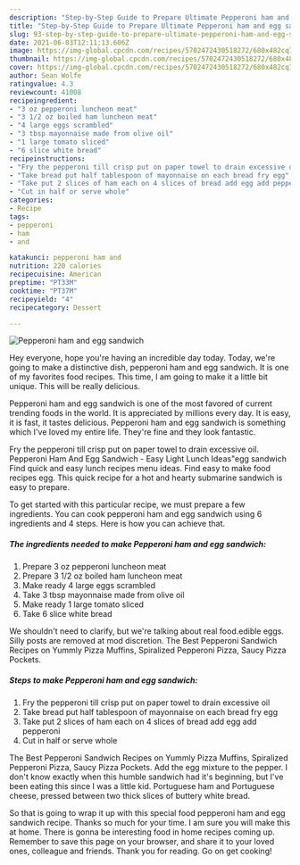 ```yaml
---
description: "Step-by-Step Guide to Prepare Ultimate Pepperoni ham and egg sandwich"
title: "Step-by-Step Guide to Prepare Ultimate Pepperoni ham and egg sandwich"
slug: 93-step-by-step-guide-to-prepare-ultimate-pepperoni-ham-and-egg-sandwich
date: 2021-06-03T12:11:13.606Z
image: https://img-global.cpcdn.com/recipes/5702472430518272/680x482cq70/pepperoni-ham-and-egg-sandwich-recipe-main-photo.jpg
thumbnail: https://img-global.cpcdn.com/recipes/5702472430518272/680x482cq70/pepperoni-ham-and-egg-sandwich-recipe-main-photo.jpg
cover: https://img-global.cpcdn.com/recipes/5702472430518272/680x482cq70/pepperoni-ham-and-egg-sandwich-recipe-main-photo.jpg
author: Sean Wolfe
ratingvalue: 4.3
reviewcount: 41008
recipeingredient:
- "3 oz pepperoni luncheon meat"
- "3 1/2 oz boiled ham luncheon meat"
- "4 large eggs scrambled"
- "3 tbsp mayonnaise made from olive oil"
- "1 large tomato sliced"
- "6 slice white bread"
recipeinstructions:
- "Fry the pepperoni till crisp put on paper towel to drain excessive oil"
- "Take bread put half tablespoon of mayonnaise on each bread fry egg"
- "Take put 2 slices of ham each on 4 slices of bread add egg add pepperoni"
- "Cut in half or serve whole"
categories:
- Recipe
tags:
- pepperoni
- ham
- and

katakunci: pepperoni ham and 
nutrition: 220 calories
recipecuisine: American
preptime: "PT33M"
cooktime: "PT37M"
recipeyield: "4"
recipecategory: Dessert

---
```



![Pepperoni ham and egg sandwich](https://img-global.cpcdn.com/recipes/5702472430518272/680x482cq70/pepperoni-ham-and-egg-sandwich-recipe-main-photo.jpg)

Hey everyone, hope you're having an incredible day today. Today, we're going to make a distinctive dish, pepperoni ham and egg sandwich. It is one of my favorites food recipes. This time, I am going to make it a little bit unique. This will be really delicious.

Pepperoni ham and egg sandwich is one of the most favored of current trending foods in the world. It is appreciated by millions every day. It is easy, it is fast, it tastes delicious. Pepperoni ham and egg sandwich is something which I've loved my entire life. They're fine and they look fantastic.

Fry the pepperoni till crisp put on paper towel to drain excessive oil. Pepperoni Ham And Egg Sandwich - Easy Light Lunch Ideas&#34;egg sandwich Find quick and easy lunch recipes menu ideas. Find easy to make food recipes egg. This quick recipe for a hot and hearty submarine sandwich is easy to prepare.


To get started with this particular recipe, we must prepare a few ingredients. You can cook pepperoni ham and egg sandwich using 6 ingredients and 4 steps. Here is how you can achieve that.

<!--inarticleads1-->

##### The ingredients needed to make Pepperoni ham and egg sandwich:

1. Prepare 3 oz pepperoni luncheon meat
1. Prepare 3 1/2 oz boiled ham luncheon meat
1. Make ready 4 large eggs scrambled
1. Take 3 tbsp mayonnaise made from olive oil
1. Make ready 1 large tomato sliced
1. Take 6 slice white bread


We shouldn&#39;t need to clarify, but we&#39;re talking about real food.edible eggs. Silly posts are removed at mod discretion. The Best Pepperoni Sandwich Recipes on Yummly Pizza Muffins, Spiralized Pepperoni Pizza, Saucy Pizza Pockets. 

<!--inarticleads2-->

##### Steps to make Pepperoni ham and egg sandwich:

1. Fry the pepperoni till crisp put on paper towel to drain excessive oil
1. Take bread put half tablespoon of mayonnaise on each bread fry egg
1. Take put 2 slices of ham each on 4 slices of bread add egg add pepperoni
1. Cut in half or serve whole


The Best Pepperoni Sandwich Recipes on Yummly Pizza Muffins, Spiralized Pepperoni Pizza, Saucy Pizza Pockets. Add the egg mixture to the pepper. I don&#39;t know exactly when this humble sandwich had it&#39;s beginning, but I&#39;ve been eating this since I was a little kid. Portuguese ham and Portuguese cheese, pressed between two thick slices of buttery white bread. 

So that is going to wrap it up with this special food pepperoni ham and egg sandwich recipe. Thanks so much for your time. I am sure you will make this at home. There is gonna be interesting food in home recipes coming up. Remember to save this page on your browser, and share it to your loved ones, colleague and friends. Thank you for reading. Go on get cooking!
